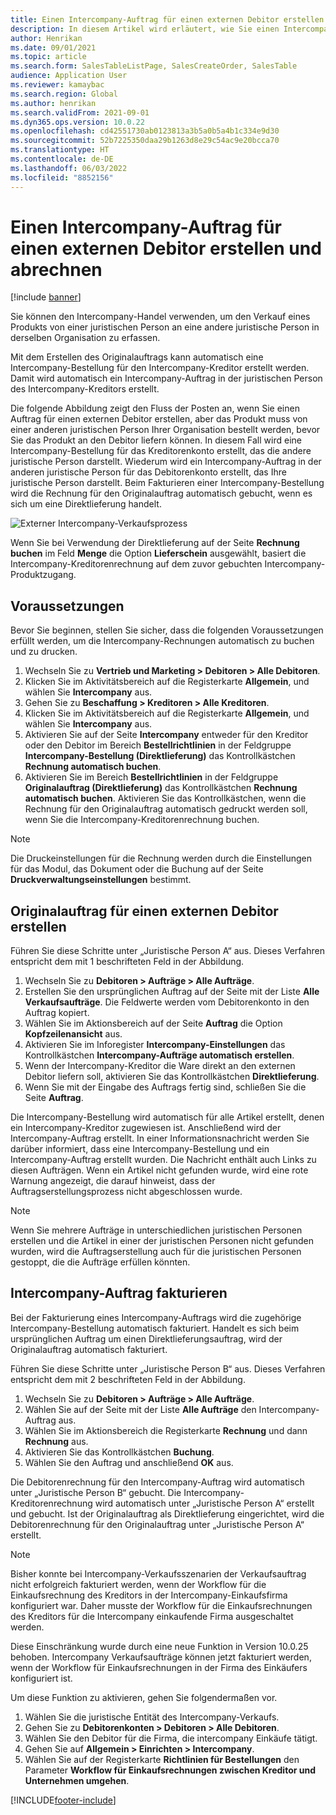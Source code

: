 ```yaml
---
title: Einen Intercompany-Auftrag für einen externen Debitor erstellen und abrechnen
description: In diesem Artikel wird erläutert, wie Sie einen Intercompany-Auftrag für einen externen Debitor erstellen und abrechnen.
author: Henrikan
ms.date: 09/01/2021
ms.topic: article
ms.search.form: SalesTableListPage, SalesCreateOrder, SalesTable
audience: Application User
ms.reviewer: kamaybac
ms.search.region: Global
ms.author: henrikan
ms.search.validFrom: 2021-09-01
ms.dyn365.ops.version: 10.0.22
ms.openlocfilehash: cd42551730ab0123813a3b5a0b5a4b1c334e9d30
ms.sourcegitcommit: 52b7225350daa29b1263d8e29c54ac9e20bcca70
ms.translationtype: HT
ms.contentlocale: de-DE
ms.lasthandoff: 06/03/2022
ms.locfileid: "8852156"
---
```

# <a name="create-and-invoice-an-intercompany-sales-order-for-an-external-customer"></a>Einen Intercompany-Auftrag für einen externen Debitor erstellen und abrechnen

[!include [banner](../../includes/banner.md)]

Sie können den Intercompany-Handel verwenden, um den Verkauf eines Produkts von einer juristischen Person an eine andere juristische Person in derselben Organisation zu erfassen.

Mit dem Erstellen des Originalauftrags kann automatisch eine Intercompany-Bestellung für den Intercompany-Kreditor erstellt werden. Damit wird automatisch ein Intercompany-Auftrag in der juristischen Person des Intercompany-Kreditors erstellt.

Die folgende Abbildung zeigt den Fluss der Posten an, wenn Sie einen Auftrag für einen externen Debitor erstellen, aber das Produkt muss von einer anderen juristischen Person Ihrer Organisation bestellt werden, bevor Sie das Produkt an den Debitor liefern können. In diesem Fall wird eine Intercompany-Bestellung für das Kreditorenkonto erstellt, das die andere juristische Person darstellt. Wiederum wird ein Intercompany-Auftrag in der anderen juristische Person für das Debitorenkonto erstellt, das Ihre juristische Person darstellt. Beim Fakturieren einer Intercompany-Bestellung wird die Rechnung für den Originalauftrag automatisch gebucht, wenn es sich um eine Direktlieferung handelt.

![Externer Intercompany-Verkaufsprozess](media/intercompanyexternalsalesprocess.png)

Wenn Sie bei Verwendung der Direktlieferung auf der Seite **Rechnung buchen** im Feld **Menge** die Option **Lieferschein** ausgewählt, basiert die Intercompany-Kreditorenrechnung auf dem zuvor gebuchten Intercompany-Produktzugang.

## <a name="prerequisites"></a>Voraussetzungen

Bevor Sie beginnen, stellen Sie sicher, dass die folgenden Voraussetzungen erfüllt werden, um die Intercompany-Rechnungen automatisch zu buchen und zu drucken.

1. Wechseln Sie zu **Vertrieb und Marketing \> Debitoren \> Alle Debitoren**.
1. Klicken Sie im Aktivitätsbereich auf die Registerkarte **Allgemein**, und wählen Sie **Intercompany** aus.
1. Gehen Sie zu **Beschaffung \> Kreditoren \> Alle Kreditoren**.
1. Klicken Sie im Aktivitätsbereich auf die Registerkarte **Allgemein**, und wählen Sie **Intercompany** aus.
1. Aktivieren Sie auf der Seite **Intercompany** entweder für den Kreditor oder den Debitor im Bereich **Bestellrichtlinien** in der Feldgruppe **Intercompany-Bestellung (Direktlieferung)** das Kontrollkästchen **Rechnung automatisch buchen**.
1. Aktivieren Sie im Bereich **Bestellrichtlinien** in der Feldgruppe **Originalauftrag (Direktlieferung)** das Kontrollkästchen **Rechnung automatisch buchen**. Aktivieren Sie das Kontrollkästchen, wenn die Rechnung für den Originalauftrag automatisch gedruckt werden soll, wenn Sie die Intercompany-Kreditorenrechnung buchen.

> [!NOTE]
> Die Druckeinstellungen für die Rechnung werden durch die Einstellungen für das Modul, das Dokument oder die Buchung auf der Seite **Druckverwaltungseinstellungen** bestimmt.

## <a name="create-an-original-sales-order-for-an-external-customer"></a>Originalauftrag für einen externen Debitor erstellen

Führen Sie diese Schritte unter „Juristische Person A“ aus. Dieses Verfahren entspricht dem mit 1 beschrifteten Feld in der Abbildung.

1. Wechseln Sie zu **Debitoren \> Aufträge \> Alle Aufträge**.
1. Erstellen Sie den ursprünglichen Auftrag auf der Seite mit der Liste **Alle Verkaufsaufträge**. Die Feldwerte werden vom Debitorenkonto in den Auftrag kopiert.
1. Wählen Sie im Aktionsbereich auf der Seite **Auftrag** die Option **Kopfzeilenansicht** aus.
1. Aktivieren Sie im Inforegister **Intercompany-Einstellungen** das Kontrollkästchen **Intercompany-Aufträge automatisch erstellen**.
1. Wenn der Intercompany-Kreditor die Ware direkt an den externen Debitor liefern soll, aktivieren Sie das Kontrollkästchen **Direktlieferung**.
1. Wenn Sie mit der Eingabe des Auftrags fertig sind, schließen Sie die Seite **Auftrag**.

Die Intercompany-Bestellung wird automatisch für alle Artikel erstellt, denen ein Intercompany-Kreditor zugewiesen ist. Anschließend wird der Intercompany-Auftrag erstellt. In einer Informationsnachricht werden Sie darüber informiert, dass eine Intercompany-Bestellung und ein Intercompany-Auftrag erstellt wurden. Die Nachricht enthält auch Links zu diesen Aufträgen. Wenn ein Artikel nicht gefunden wurde, wird eine rote Warnung angezeigt, die darauf hinweist, dass der Auftragserstellungsprozess nicht abgeschlossen wurde.

> [!NOTE]
> Wenn Sie mehrere Aufträge in unterschiedlichen juristischen Personen erstellen und die Artikel in einer der juristischen Personen nicht gefunden wurden, wird die Auftragserstellung auch für die juristischen Personen gestoppt, die die Aufträge erfüllen könnten.

## <a name="invoice-an-intercompany-sales-order"></a>Intercompany-Auftrag fakturieren

Bei der Fakturierung eines Intercompany-Auftrags wird die zugehörige Intercompany-Bestellung automatisch fakturiert. Handelt es sich beim ursprünglichen Auftrag um einen Direktlieferungsauftrag, wird der Originalauftrag automatisch fakturiert.

Führen Sie diese Schritte unter „Juristische Person B“ aus. Dieses Verfahren entspricht dem mit 2 beschrifteten Feld in der Abbildung.

1. Wechseln Sie zu **Debitoren \> Aufträge \> Alle Aufträge**.
1. Wählen Sie auf der Seite mit der Liste **Alle Aufträge** den Intercompany-Auftrag aus.
1. Wählen Sie im Aktionsbereich die Registerkarte **Rechnung** und dann **Rechnung** aus.
1. Aktivieren Sie das Kontrollkästchen **Buchung**.
1. Wählen Sie den Auftrag und anschließend **OK** aus.

Die Debitorenrechnung für den Intercompany-Auftrag wird automatisch unter „Juristische Person B“ gebucht. Die Intercompany-Kreditorenrechnung wird automatisch unter „Juristische Person A“ erstellt und gebucht. Ist der Originalauftrag als Direktlieferung eingerichtet, wird die Debitorenrechnung für den Originalauftrag unter „Juristische Person A“ erstellt.

> [!NOTE]
> Bisher konnte bei Intercompany-Verkaufsszenarien der Verkaufsauftrag nicht erfolgreich fakturiert werden, wenn der Workflow für die Einkaufsrechnung des Kreditors in der Intercompany-Einkaufsfirma konfiguriert war. Daher musste der Workflow für die Einkaufsrechnungen des Kreditors für die Intercompany einkaufende Firma ausgeschaltet werden. 
> 
> Diese Einschränkung wurde durch eine neue Funktion in Version 10.0.25 behoben. Intercompany Verkaufsaufträge können jetzt fakturiert werden, wenn der Workflow für Einkaufsrechnungen in der Firma des Einkäufers konfiguriert ist.
> 
> Um diese Funktion zu aktivieren, gehen Sie folgendermaßen vor.
>
> 1. Wählen Sie die juristische Entität des Intercompany-Verkaufs.  
> 2. Gehen Sie zu **Debitorenkonten \> Debitoren \> Alle Debitoren**.
> 3. Wählen Sie den Debitor für die Firma, die intercompany Einkäufe tätigt.
> 4. Gehen Sie auf **Allgemein \> Einrichten \> Intercompany**.
> 5. Wählen Sie auf der Registerkarte **Richtlinien für Bestellungen** den Parameter **Workflow für Einkaufsrechnungen zwischen Kreditor und Unternehmen umgehen**.

[!INCLUDE[footer-include](../../includes/footer-banner.md)]
